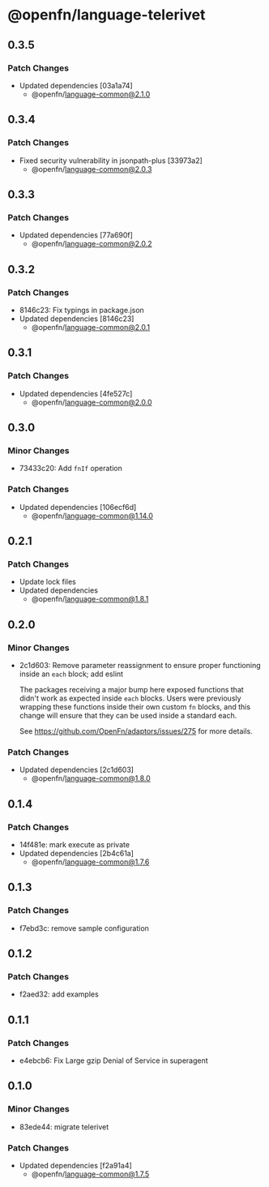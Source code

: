 # @openfn/language-telerivet

## 0.3.5

### Patch Changes

- Updated dependencies [03a1a74]
  - @openfn/language-common@2.1.0

## 0.3.4

### Patch Changes

- Fixed security vulnerability in jsonpath-plus [33973a2]
  - @openfn/language-common@2.0.3

## 0.3.3

### Patch Changes

- Updated dependencies [77a690f]
  - @openfn/language-common@2.0.2

## 0.3.2

### Patch Changes

- 8146c23: Fix typings in package.json
- Updated dependencies [8146c23]
  - @openfn/language-common@2.0.1

## 0.3.1

### Patch Changes

- Updated dependencies [4fe527c]
  - @openfn/language-common@2.0.0

## 0.3.0

### Minor Changes

- 73433c20: Add `fnIf` operation

### Patch Changes

- Updated dependencies [106ecf6d]
  - @openfn/language-common@1.14.0

## 0.2.1

### Patch Changes

- Update lock files
- Updated dependencies
  - @openfn/language-common@1.8.1

## 0.2.0

### Minor Changes

- 2c1d603: Remove parameter reassignment to ensure proper functioning inside an
  `each` block; add eslint

  The packages receiving a major bump here exposed functions that didn't work as
  expected inside `each` blocks. Users were previously wrapping these functions
  inside their own custom `fn` blocks, and this change will ensure that they can
  be used inside a standard each.

  See https://github.com/OpenFn/adaptors/issues/275 for more details.

### Patch Changes

- Updated dependencies [2c1d603]
  - @openfn/language-common@1.8.0

## 0.1.4

### Patch Changes

- 14f481e: mark execute as private
- Updated dependencies [2b4c61a]
  - @openfn/language-common@1.7.6

## 0.1.3

### Patch Changes

- f7ebd3c: remove sample configuration

## 0.1.2

### Patch Changes

- f2aed32: add examples

## 0.1.1

### Patch Changes

- e4ebcb6: Fix Large gzip Denial of Service in superagent

## 0.1.0

### Minor Changes

- 83ede44: migrate telerivet

### Patch Changes

- Updated dependencies [f2a91a4]
  - @openfn/language-common@1.7.5
